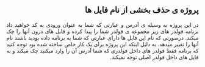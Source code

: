 <div dir="rtl" lang="fa" style="text-align: justify;">

## پروژه ی حذف بخشی از نام فایل ها
در این پروژه به وسیله ی آدرس و عبارتی که شما به عنوان ورودی به کد خواهید داد برنامه فولدر های زیر مجموعه ی فولدر شما را پیدا کرده و فایل های درون آنها را چک میکند. درصورتی که نام این فایل ها دارای عبارتی که شما به برنامه داده بودید باشند نام آنها را تغییر میدهد.
به دلیل اینکه این پروژه برای یک کار خاص ساخته شده بود توجه کنید که برنامه فقط فولدر های داخل فولدری که شما آدرس آن را وارد میکنید چک میکند و به فایل های داخل فولدر اصلی توجه نمیکند.
